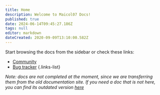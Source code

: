 ```yaml
---
title: Home
description: Welcome to Maicol07 Docs!
published: true
date: 2024-06-14T09:45:27.186Z
tags: null
editor: markdown
dateCreated: 2020-09-09T13:10:00.582Z
---
```


Start browsing the docs from the sidebar or check these links:

- [Community](https://community.maicol07.it)
- [Bug tracker](https://tracker.maicol07.it)
  {.links-list}

_Note: docs are not completed at the moment, since we are transferring them from the old documentation site. If you need a doc that is not here, you can find its outdated version [here](https://maicol07-docs.maicol07.now.sh/)_
